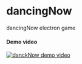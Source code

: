 # dancingNow
dancingNow electron game

#### Demo video
[![danckNow demo video](https://img.youtube.com/vi/xeQc7AyRjmA/0.jpg)](https://www.youtube.com/watch?v=xeQc7AyRjmA)
